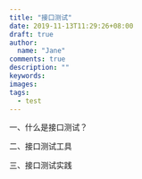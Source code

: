 ```yaml
---
title: "接口测试"
date: 2019-11-13T11:29:26+08:00
draft: true
author:
  name: "Jane"
comments: true
description: ""
keywords:
images:
tags:
  - test
---
```

一、什么是接口测试？

二、接口测试工具

三、接口测试实践


